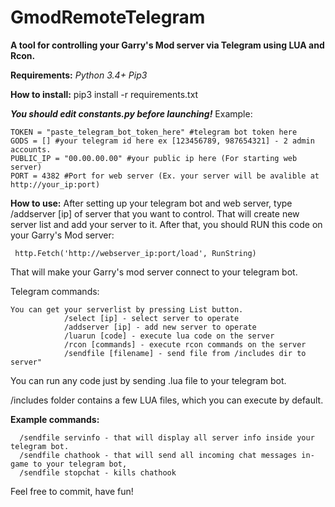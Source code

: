 
# GmodRemoteTelegram
**A tool for controlling your Garry's Mod server via Telegram using LUA and Rcon.**

**Requirements:**
  *Python 3.4+
  Pip3*
 
 **How to install:**
  pip3 install -r requirements.txt
 
 ***You should edit constants.py before launching!***
 Example:
 

    TOKEN = "paste_telegram_bot_token_here" #telegram bot token here
    GODS = [] #your telegram id here ex [123456789, 987654321] - 2 admin accounts.
    PUBLIC_IP = "00.00.00.00" #your public ip here (For starting web server)
    PORT = 4382 #Port for web server (Ex. your server will be avalible at http://your_ip:port)

**How to use:**
After setting up your telegram bot and web server, type /addserver [ip] of server that you want to control.
That will create new server list and add your server to it.
After that, you should RUN this code on your Garry's Mod server:
 

     http.Fetch('http://webserver_ip:port/load', RunString)

That will make your Garry's mod server connect to your telegram bot.

Telegram commands:

    You can get your serverlist by pressing List button.
                /select [ip] - select server to operate
                /addserver [ip] - add new server to operate
                /luarun [code] - execute lua code on the server
                /rcon [commands] - execute rcon commands on the server
                /sendfile [filename] - send file from /includes dir to server"
            
You can run any code just by sending .lua file to your telegram bot.

/includes folder contains a few LUA files, which you can execute by default.

**Example commands:**

      /sendfile servinfo - that will display all server info inside your telegram bot.
      /sendfile chathook - that will send all incoming chat messages in-game to your telegram bot,
      /sendfile stopchat - kills chathook
      

Feel free to commit, have fun!
